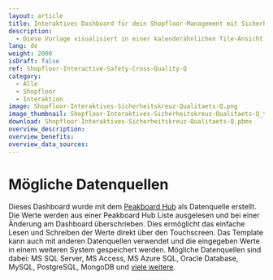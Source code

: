 ```yaml
---
layout: article
title: Interaktives Dashboard für dein Shopfloor-Management mit Sicherheitskreuz und Qualitäts-Q
description: 
  - Diese Vorlage visualisiert in einer kalenderähnlichen Tile-Ansicht sowohl die Sicherheit als auch die Qualität im Unternehmen und trägt damit zu einem kontinuierlichen Verbesserungsprozess (Kaizen) bei. Das Sicherheitskreuz macht auf nur einen Blick vergangene Arbeitsunfälle je nach Schweregrad ersichtlich, während das Qualitäts-Q der Darstellung der Produktqualität dient - für ein verbessertes Qualitätsmanagement im Produktionsumfeld. Via Touchscreen oder Maus hast du dabei die Möglichkeit, die einzelnen Kacheln anzutippen, die Werte anzupassen und in einer [Peakboard Hub](https://peakboard.com/produkt/peakboard-hub/)Liste abzuspeichern. So erhalten Führungskräfte und Mitarbeiter direkt am Shopfloor Übersicht und Transparenz über Arbeitssicherheit und Qualitätsentwicklung.
lang: de
weight: 2000
isDraft: false
ref: Shopfloor-Interactive-Safety-Cross-Quality-Q
category:
  - Alle
  - Shopfloor
  - Interaktion
image: Shopfloor-Interaktives-Sicherheitskreuz-Qualitaets-Q.png
image_thumbnail: Shopfloor-Interaktives-Sicherheitskreuz-Qualitaets-Q_thumbnail.png
download: Shopfloor-Interaktives-Sicherheitskreuz-Qualitaets-Q.pbmx
overview_description:
overview_benefits:
overview_data_sources:
---
```


# Mögliche Datenquellen

Dieses Dashboard wurde mit dem [Peakboard Hub](https://peakboard.com/produkt/peakboard-hub/) als Datenquelle erstellt. Die Werte werden aus einer Peakboard Hub Liste ausgelesen und bei einer Änderung am Dashboard überschrieben. Dies ermöglicht das einfache Lesen und Schreiben der Werte direkt über den Touchscreen. Das Template kann auch mit anderen Datenquellen verwendet und die eingegeben Werte in einem weiteren System gespeichert werden. Mögliche Datenquellen sind dabei: MS SQL Server, MS Access, MS Azure SQL, Oracle Database, MySQL, PostgreSQL, MongoDB und [viele weitere](https://peakboard.com/datenanbindungen/).
